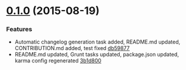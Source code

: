 <a name="0.1.0"></a>
# [0.1.0](//compare/0.1.0...v0.1.0) (2015-08-19)


### Features

* Automatic changelog generation task added, README.md updated, CONTRIBUTION.md added, test fixed [db59877](https://github.com/the-software-factory/js-object-keys-mapper/commit/db59877925363818175871f3b36571bd92862738) 
* README.md updated, Grunt tasks updated, package.json updated, karma config regenerated [3b1d800](https://github.com/the-software-factory/js-object-keys-mapper/commit/3b1d800f084ac65056ea88dba7a413a05c9a8444) 



